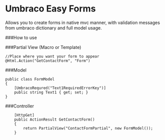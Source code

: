 Umbraco Easy Forms
==================

Allows you to create forms in native mvc manner, with validation messages from umbraco dictionary and full model usage.


###How to use

###Partial View (Macro or Template)

    //Place where you want your form to appear
    @Html.Action("GetContactForm", "Form")
    

###Model

    public class FormModel
    {
        [UmbracoRequred("Text1RequiredErrorKey")]
        public string Text1 { get; set; }
    }


###Controller

        [HttpGet]
        public ActionResult GetContactForm()
    	{
    	    return PartialView("ContactFormPartial", new FormModel());
        }
